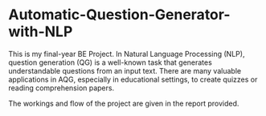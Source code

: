 # Automatic-Question-Generator-with-NLP
This is my final-year BE Project. In Natural Language Processing (NLP), question generation (QG) is a well-known task that generates understandable questions from an input text. There are many valuable applications in  AQG, especially in educational settings, to create quizzes or reading comprehension papers.

The workings and flow of the project are given in the report provided.
